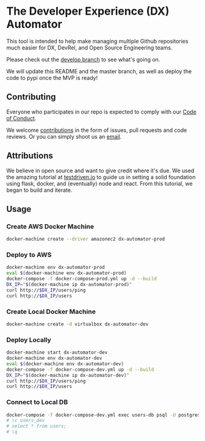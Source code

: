 # The Developer Experience (DX) Automator

This tool is intended to help make managing multiple Github repositories much easier for DX, DevRel, and Open Source Engineering teams. 

Please check out the [develop branch](https://github.com/sendgrid/dx-automator/tree/develop) to see what's going on.

We will update this README and the master branch, as well as deploy the code to pypi once the MVP is ready!

## Contributing
Everyone who participates in our repo is expected to comply with our [Code of Conduct](./CODE_OF_CONDUCT).

We welcome [contributions](./CONTRIBUTING.md) in the form of issues, pull requests and code reviews. Or you can simply shoot us an [email](mailto:dx@sendgrid.com).

## Attributions
We believe in open source and want to give credit where it's due. We used the amazing tutorial at [testdriven.io](https://testdriven.io) to guide us in setting a solid foundation using flask, docker, and (eventually) node and react. From this tutorial, we began to build and iterate.

## Usage

### Create AWS Docker Machine

```bash
docker-machine create --driver amazonec2 dx-automator-prod
```

### Deploy to AWS

```bash
docker-machine env dx-automator-prod
eval $(docker-machine env dx-automator-prod)
docker-compose -f docker-compose-prod.yml up -d --build
DX_IP="$(docker-machine ip dx-automator-prod)"
curl http://$DX_IP/users/ping
curl http://$DX_IP/users
```

### Create Local Docker Machine

```bash
docker-machine create -d virtualbox dx-automator-dev
```

### Deploy Locally

```bash
docker-machine start dx-automator-dev
docker-machine env dx-automator-dev
eval $(docker-machine env dx-automator-dev)
docker-compose -f docker-compose-dev.yml up -d --build
DX_IP="$(docker-machine ip dx-automator-dev)"
curl http://$DX_IP/users/ping
curl http://$DX_IP/users
```

### Connect to Local DB

```bash
docker-compose -f docker-compose-dev.yml exec users-db psql -U postgres
# \c users_dev
# select * from users;
# \q
```


